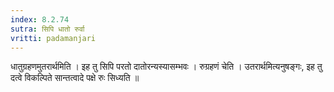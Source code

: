 ```yaml
---
index: 8.2.74
sutra: सिपि धातो रुर्वा
vritti: padamanjari
---
```


 धातुग्रहणमुतरार्थमिति । इह तु सिपि परतो दातोरन्यस्यासम्भवः । रुग्रहणं चेति । उतरार्थमित्यनुषङ्गः, इह तु दत्वे विकल्पिते सान्तत्वादे पक्षे रुः सिध्यति ॥